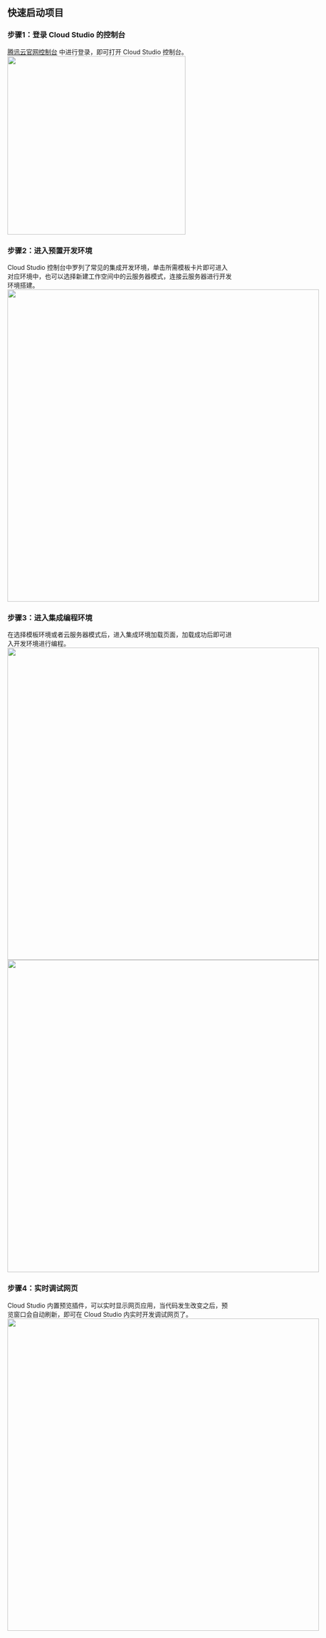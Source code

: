 ## 快速启动项目
### 步骤1：登录 Cloud Studio 的控制台
[腾讯云官网控制台](https://console.cloud.tencent.com/cloudstudio?buffet-config=413d814ff2&ticketId=132203) 中进行登录，即可打开 Cloud Studio 控制台。
<img style="width:400px; max-width: inherit;" src="https://qcloudimg.tencent-cloud.cn/raw/5534b3865d991112eb1a46e7b47b4f6a.png" />

 
### 步骤2：进入预置开发环境
Cloud Studio 控制台中罗列了常见的集成开发环境，单击所需模板卡片即可进入对应环境中，也可以选择新建工作空间中的云服务器模式，连接云服务器进行开发环境搭建。
<img style="width:700px; max-width: inherit;" src="https://qcloudimg.tencent-cloud.cn/raw/996ee9e6ac171d49a2daf83b11066857.png" />
 
### 步骤3：进入集成编程环境
在选择模板环境或者云服务器模式后，进入集成环境加载页面，加载成功后即可进入开发环境进行编程。
<img style="width:700px; max-width: inherit;" src="https://qcloudimg.tencent-cloud.cn/raw/8d08c7272f45bfde95cec7e316dde887.png" />
<img style="width:700px; max-width: inherit;" src="https://qcloudimg.tencent-cloud.cn/raw/542f697cda255c5b1d14d6c20b051531.png" />


### 步骤4：实时调试网页
Cloud Studio 内置预览插件，可以实时显示网页应用，当代码发生改变之后，预览窗口会自动刷新，即可在 Cloud Studio 内实时开发调试网页了。
<img style="width:700px; max-width: inherit;" src="https://qcloudimg.tencent-cloud.cn/raw/b2f9aa3b44592a30d270f5a8af8b29bc.png" />
